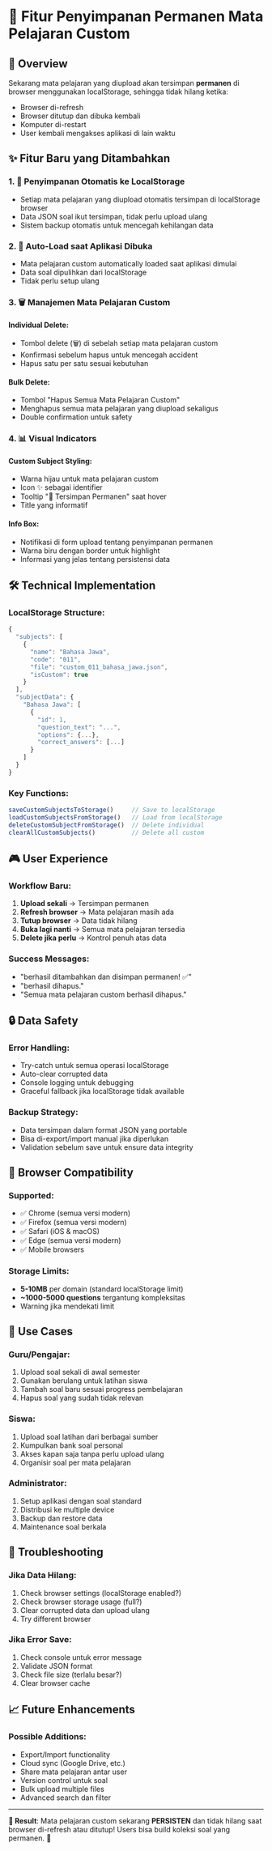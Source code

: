 # 💾 Fitur Penyimpanan Permanen Mata Pelajaran Custom

## 🎯 Overview

Sekarang mata pelajaran yang diupload akan tersimpan **permanen** di browser menggunakan localStorage, sehingga tidak hilang ketika:
- Browser di-refresh
- Browser ditutup dan dibuka kembali
- Komputer di-restart
- User kembali mengakses aplikasi di lain waktu

## ✨ Fitur Baru yang Ditambahkan

### 1. **💾 Penyimpanan Otomatis ke LocalStorage**
- Setiap mata pelajaran yang diupload otomatis tersimpan di localStorage browser
- Data JSON soal ikut tersimpan, tidak perlu upload ulang
- Sistem backup otomatis untuk mencegah kehilangan data

### 2. **🔄 Auto-Load saat Aplikasi Dibuka**
- Mata pelajaran custom automatically loaded saat aplikasi dimulai
- Data soal dipulihkan dari localStorage
- Tidak perlu setup ulang

### 3. **🗑️ Manajemen Mata Pelajaran Custom**

#### Individual Delete:
- Tombol delete (🗑️) di sebelah setiap mata pelajaran custom
- Konfirmasi sebelum hapus untuk mencegah accident
- Hapus satu per satu sesuai kebutuhan

#### Bulk Delete:
- Tombol "Hapus Semua Mata Pelajaran Custom" 
- Menghapus semua mata pelajaran yang diupload sekaligus
- Double confirmation untuk safety

### 4. **📊 Visual Indicators**

#### Custom Subject Styling:
- Warna hijau untuk mata pelajaran custom
- Icon ✨ sebagai identifier
- Tooltip "💾 Tersimpan Permanen" saat hover
- Title yang informatif

#### Info Box:
- Notifikasi di form upload tentang penyimpanan permanen
- Warna biru dengan border untuk highlight
- Informasi yang jelas tentang persistensi data

## 🛠️ Technical Implementation

### LocalStorage Structure:
```javascript
{
  "subjects": [
    {
      "name": "Bahasa Jawa",
      "code": "011", 
      "file": "custom_011_bahasa_jawa.json",
      "isCustom": true
    }
  ],
  "subjectData": {
    "Bahasa Jawa": [
      {
        "id": 1,
        "question_text": "...",
        "options": {...},
        "correct_answers": [...]
      }
    ]
  }
}
```

### Key Functions:
```javascript
saveCustomSubjectsToStorage()     // Save to localStorage
loadCustomSubjectsFromStorage()   // Load from localStorage  
deleteCustomSubjectFromStorage()  // Delete individual
clearAllCustomSubjects()          // Delete all custom
```

## 🎮 User Experience

### Workflow Baru:
1. **Upload sekali** → Tersimpan permanen
2. **Refresh browser** → Mata pelajaran masih ada
3. **Tutup browser** → Data tidak hilang
4. **Buka lagi nanti** → Semua mata pelajaran tersedia
5. **Delete jika perlu** → Kontrol penuh atas data

### Success Messages:
- "berhasil ditambahkan dan disimpan permanen! ✅"
- "berhasil dihapus."
- "Semua mata pelajaran custom berhasil dihapus."

## 🔒 Data Safety

### Error Handling:
- Try-catch untuk semua operasi localStorage
- Auto-clear corrupted data
- Console logging untuk debugging
- Graceful fallback jika localStorage tidak available

### Backup Strategy:
- Data tersimpan dalam format JSON yang portable
- Bisa di-export/import manual jika diperlukan
- Validation sebelum save untuk ensure data integrity

## 📱 Browser Compatibility

### Supported:
- ✅ Chrome (semua versi modern)
- ✅ Firefox (semua versi modern)  
- ✅ Safari (iOS & macOS)
- ✅ Edge (semua versi modern)
- ✅ Mobile browsers

### Storage Limits:
- **5-10MB** per domain (standard localStorage limit)
- **~1000-5000 questions** tergantung kompleksitas
- Warning jika mendekati limit

## 🎯 Use Cases

### Guru/Pengajar:
1. Upload soal sekali di awal semester
2. Gunakan berulang untuk latihan siswa
3. Tambah soal baru sesuai progress pembelajaran
4. Hapus soal yang sudah tidak relevan

### Siswa:
1. Upload soal latihan dari berbagai sumber
2. Kumpulkan bank soal personal
3. Akses kapan saja tanpa perlu upload ulang
4. Organisir soal per mata pelajaran

### Administrator:
1. Setup aplikasi dengan soal standard
2. Distribusi ke multiple device
3. Backup dan restore data
4. Maintenance soal berkala

## 🔧 Troubleshooting

### Jika Data Hilang:
1. Check browser settings (localStorage enabled?)
2. Check browser storage usage (full?)
3. Clear corrupted data dan upload ulang
4. Try different browser

### Jika Error Save:
1. Check console untuk error message
2. Validate JSON format
3. Check file size (terlalu besar?)
4. Clear browser cache

## 📈 Future Enhancements

### Possible Additions:
- Export/Import functionality
- Cloud sync (Google Drive, etc.)
- Share mata pelajaran antar user
- Version control untuk soal
- Bulk upload multiple files
- Advanced search dan filter

---

**🎉 Result**: Mata pelajaran custom sekarang **PERSISTEN** dan tidak hilang saat browser di-refresh atau ditutup! Users bisa build koleksi soal yang permanen. 🚀
